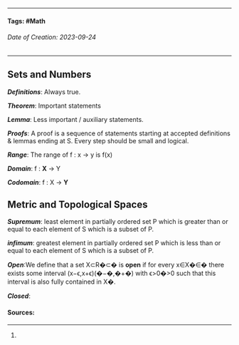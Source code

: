 __________________________________________________________________________
#### **Tags:** #Math 
###### *Date of Creation: 2023-09-24*
__________________________________________________________________________

## Sets and Numbers

***Definitions***: Always true.

***Theorem***: Important statements
  
***Lemma***: Less important / auxiliary statements.

***Proofs***: A proof is a sequence of statements starting at accepted definitions & lemmas ending at S. Every step should be small and logical.

***Range***: The range of f : x -> y is f(x)

***Domain***: f : **X** -> Y

***Codomain***: f : X -> **Y**

## Metric and Topological Spaces

***Supremum***: least element in partially ordered set P which is greater than or equal to each element of S which is a subset of P.

***infimum***: greatest element in partially ordered set P which is less than or equal to each element of S which is a subset of P.

***Open***:We define that a set X⊂R�⊂� is **open** if for every x∈X�∈� there exists some interval (x−ϵ,x+ϵ)(�−�,�+�) with ϵ>0�>0 such that this interval is also fully contained in X�.

***Closed***: 

#### Sources:
__________________________________________________________________________
1. 